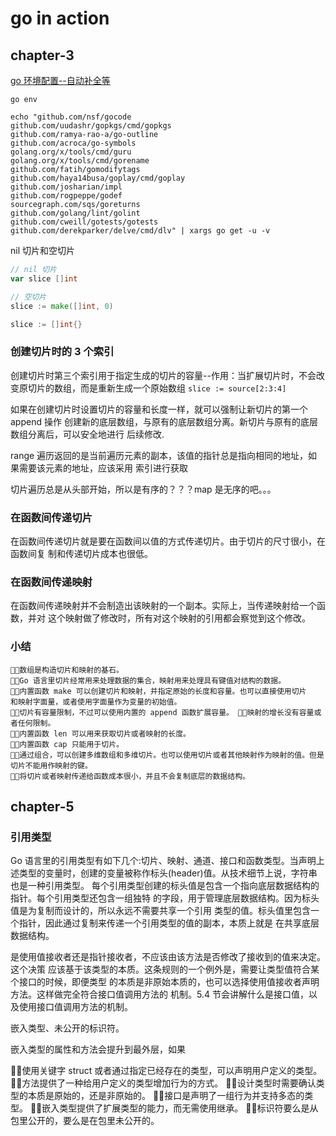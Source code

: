 # go in action

## chapter-3

[go 环境配置--自动补全等](https://zhuanlan.zhihu.com/p/36453771)

`go env`

```shell
echo "github.com/nsf/gocode
github.com/uudashr/gopkgs/cmd/gopkgs
github.com/ramya-rao-a/go-outline
github.com/acroca/go-symbols
golang.org/x/tools/cmd/guru
golang.org/x/tools/cmd/gorename
github.com/fatih/gomodifytags
github.com/haya14busa/goplay/cmd/goplay
github.com/josharian/impl
github.com/rogpeppe/godef
sourcegraph.com/sqs/goreturns
github.com/golang/lint/golint
github.com/cweill/gotests/gotests
github.com/derekparker/delve/cmd/dlv" | xargs go get -u -v
```

nil 切片和空切片

```go
// nil 切片
var slice []int

// 空切片
slice := make([]int, 0)

slice := []int{}
```

### 创建切片时的 3 个索引
创建切片时第三个索引用于指定生成的切片的容量--作用：当扩展切片时，不会改变原切片的数组，而是重新生成一个原始数组
`slice := source[2:3:4]`

如果在创建切片时设置切片的容量和长度一样，就可以强制让新切片的第一个 append 操作 创建新的底层数组，与原有的底层数组分离。新切片与原有的底层数组分离后，可以安全地进行 后续修改.

range 遍历返回的是当前遍历元素的副本，该值的指针总是指向相同的地址，如果需要该元素的地址，应该采用 索引进行获取

切片遍历总是从头部开始，所以是有序的？？？map 是无序的吧。。。

### 在函数间传递切片
在函数间传递切片就是要在函数间以值的方式传递切片。由于切片的尺寸很小，在函数间复 制和传递切片成本也很低。

### 在函数间传递映射
在函数间传递映射并不会制造出该映射的一个副本。实际上，当传递映射给一个函数，并对 这个映射做了修改时，所有对这个映射的引用都会察觉到这个修改。


### 小结
```
数组是构造切片和映射的基石。
Go 语言里切片经常用来处理数据的集合，映射用来处理具有键值对结构的数据。 
内置函数 make 可以创建切片和映射，并指定原始的长度和容量。也可以直接使用切片
和映射字面量，或者使用字面量作为变量的初始值。
切片有容量限制，不过可以使用内置的 append 函数扩展容量。 映射的增长没有容量或者任何限制。
内置函数 len 可以用来获取切片或者映射的长度。
内置函数 cap 只能用于切片。 
通过组合，可以创建多维数组和多维切片。也可以使用切片或者其他映射作为映射的值。但是切片不能用作映射的键。 
将切片或者映射传递给函数成本很小，并且不会复制底层的数据结构。
```

## chapter-5 

### 引用类型
Go 语言里的引用类型有如下几个:切片、映射、通道、接口和函数类型。当声明上述类型的变量时，创建的变量被称作标头(header)值。从技术细节上说，字符串也是一种引用类型。 每个引用类型创建的标头值是包含一个指向底层数据结构的指针。每个引用类型还包含一组独特 的字段，用于管理底层数据结构。因为标头值是为复制而设计的，所以永远不需要共享一个引用 类型的值。标头值里包含一个指针，因此通过复制来传递一个引用类型的值的副本，本质上就是 在共享底层数据结构。

是使用值接收者还是指针接收者，不应该由该方法是否修改了接收到的值来决定。这个决策 应该基于该类型的本质。这条规则的一个例外是，需要让类型值符合某个接口的时候，即便类型 的本质是非原始本质的，也可以选择使用值接收者声明方法。这样做完全符合接口值调用方法的 机制。5.4 节会讲解什么是接口值，以及使用接口值调用方法的机制。

嵌入类型、未公开的标识符。

嵌入类型的属性和方法会提升到最外层，如果

使用关键字 struct 或者通过指定已经存在的类型，可以声明用户定义的类型。 
方法提供了一种给用户定义的类型增加行为的方式。 
设计类型时需要确认类型的本质是原始的，还是非原始的。 
接口是声明了一组行为并支持多态的类型。 
嵌入类型提供了扩展类型的能力，而无需使用继承。 
标识符要么是从包里公开的，要么是在包里未公开的。
